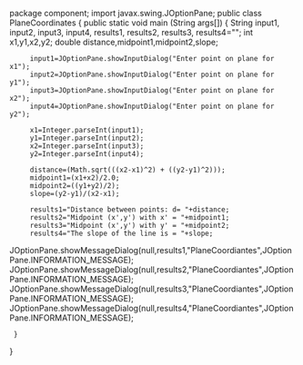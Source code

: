 package component;
import javax.swing.JOptionPane;
public class PlaneCoordinates
{
     public static void main (String args[])
     {
         String input1, input2, input3, input4, results1, results2, results3, results4="";
         int  x1,y1,x2,y2;
         double distance,midpoint1,midpoint2,slope;
         
         input1=JOptionPane.showInputDialog("Enter point on plane for x1");
         input2=JOptionPane.showInputDialog("Enter point on plane for y1");
         input3=JOptionPane.showInputDialog("Enter point on plane for x2");
         input4=JOptionPane.showInputDialog("Enter point on plane for y2"); 
         
         x1=Integer.parseInt(input1);
         y1=Integer.parseInt(input2);
         x2=Integer.parseInt(input3);
         y2=Integer.parseInt(input4);
         
         distance=(Math.sqrt(((x2-x1)^2) + ((y2-y1)^2)));
         midpoint1=(x1+x2)/2.0;
         midpoint2=((y1+y2)/2);
         slope=(y2-y1)/(x2-x1);
         
         results1="Distance between points: d= "+distance;
         results2="Midpoint (x',y') with x' = "+midpoint1;
         results3="Midpoint (x',y') with y' = "+midpoint2;
         results4="The slope of the line is = "+slope;
         
JOptionPane.showMessageDialog(null,results1,"PlaneCoordiantes",JOptionPane.INFORMATION_MESSAGE);
JOptionPane.showMessageDialog(null,results2,"PlaneCoordiantes",JOptionPane.INFORMATION_MESSAGE);
JOptionPane.showMessageDialog(null,results3,"PlaneCoordiantes",JOptionPane.INFORMATION_MESSAGE);
JOptionPane.showMessageDialog(null,results4,"PlaneCoordiantes",JOptionPane.INFORMATION_MESSAGE);

     }
}

